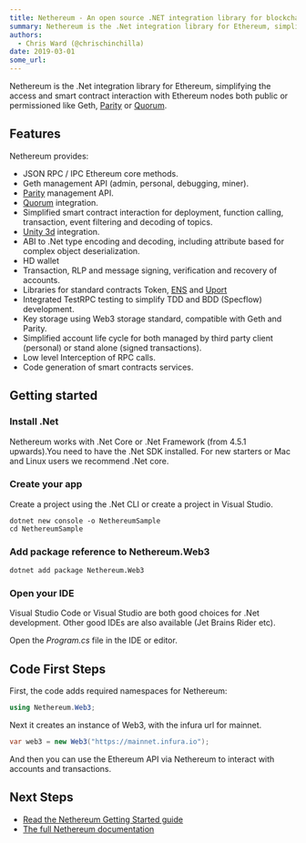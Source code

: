 ```yaml
---
title: Nethereum - An open source .NET integration library for blockchain
summary: Nethereum is the .Net integration library for Ethereum, simplifying the access and smart contract interaction with Ethereum nodes both public or permissioned like Geth, Parity or Quorum. Features Nethereum provides- JSON RPC / IPC Ethereum core methods. Geth management API (admin, personal, debugging, miner). Parity management API. Quorum integration. Simplified smart contract interaction for deployment, function calling, transaction, event filtering and decoding of topics. Unity 3d integration.
authors:
  - Chris Ward (@chrischinchilla)
date: 2019-03-01
some_url: 
---
```


Nethereum is the .Net integration library for Ethereum, simplifying the
access and smart contract interaction with Ethereum nodes both public or
permissioned like Geth, [Parity](https://www.parity.io/)
or [Quorum](https://www.jpmorgan.com/global/Quorum).

## Features

Nethereum provides:

- JSON RPC / IPC Ethereum core methods.
- Geth management API (admin, personal, debugging, miner).
- [Parity](https://www.parity.io/) management API.
- [Quorum](https://www.jpmorgan.com/global/Quorum) integration.
- Simplified smart contract interaction for deployment, function calling, transaction, event filtering and decoding of topics.
- [Unity 3d](https://unity3d.com/) integration.
- ABI to .Net type encoding and decoding, including attribute based for complex object deserialization.
- HD wallet
- Transaction, RLP and message signing, verification and recovery of accounts.
- Libraries for standard contracts Token, [ENS](https://ens.domains/) and [Uport](#)
- Integrated TestRPC testing to simplify TDD and BDD (Specflow) development.
- Key storage using Web3 storage standard, compatible with Geth and Parity.
- Simplified account life cycle for both managed by third party client (personal) or stand alone (signed transactions).
- Low level Interception of RPC calls.
- Code generation of smart contracts services.

## Getting started

### Install .Net

Nethereum works with .Net Core or .Net Framework (from 4.5.1 upwards).You need to have the .Net SDK installed. For new starters or Mac and Linux users we
recommend .Net core.

### Create your app

Create a project using the .Net CLI or create a project in Visual Studio.

```shell
dotnet new console -o NethereumSample
cd NethereumSample
```

### Add package reference to Nethereum.Web3

```shell
dotnet add package Nethereum.Web3
```

### Open your IDE

Visual Studio Code or Visual Studio are both good choices for .Net
development. Other good IDEs are also available (Jet Brains Rider
etc).

Open the _Program.cs_ file in the IDE or editor.

## Code First Steps

First, the code adds required namespaces for Nethereum:

```csharp
using Nethereum.Web3;
```

Next it creates an instance of Web3, with the infura url for
mainnet.

```csharp
var web3 = new Web3("https://mainnet.infura.io");
```

And then you can use the Ethereum API via Nethereum to interact with accounts and transactions.

## Next Steps

- [Read the Nethereum Getting Started guide](https://nethereum.readthedocs.io/en/latest/getting-started/)
- [The full Nethereum documentation](https://nethereum.readthedocs.io/en/latest/)
